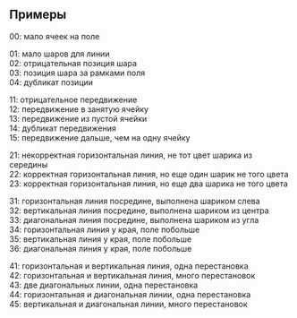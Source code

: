 ## Примеры

00: мало ячеек на поле  

01: мало шаров для линии  
02: отрицательная позиция шара  
03: позиция шара за рамками поля  
04: дубликат позиции  

11: отрицательное передвижение  
12: передвижение в занятую ячейку  
13: передвижение из пустой ячейки  
14: дубликат передвижения  
15: передвижение дальше, чем на одну ячейку  

21: некорректная горизонтальная линия, не тот цвет шарика из середины  
22: корректная горизонтальная линия, но еще один шарик не того цвета  
23: корректная горизонтальная линия, но еще два шарика не того цвета  

31: горизонтальная линия посредине, выполнена шариком слева  
32: вертикальная линия посредине, выполнена шариком из центра  
33: диагональная линия посредине, выполнена шариком из угла  
34: горизонтальная линия у края, поле побольше  
35: вертикальная линия у края, поле побольше  
36: диагональная линия у края, поле побольше  

41: горизонтальная и вертикальная линия, одна перестановка  
42: горизонтальная и вертикальная линия, много перестановок  
43: две диагональных линии, одна перестановка  
44: горизонтальная и диагональная линии, одна перестановка  
45: вертикальная и диагональная линии, много перестановок  
